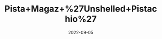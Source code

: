 ---
title: 'Pista+Magaz+%27Unshelled+Pistachio%27'
date: '2022-09-05' 
metatag: '' 
inventory: '0' 
draft: false 
# meta description 
shortDescripton: ''
description: 'Dry+Fruit'
longdescription: ''
featured: True
# product Price
price: '1300.0'
# Product Short Description
shortDescription: ''
productID: '73B6DA7E-082D-ED11-9968-005056B3A416'
type: 'products'
category: 'Dry+Fruit' 
thumnailproduct: 'https://aminsaddiquidawakhana.eralive.net/images/products/73B6DA7E-082D-ED11-9968-005056B3A4161.png' 
images:
  - image: 'images/products/73B6DA7E-082D-ED11-9968-005056B3A4161.png'  
Variants:
---